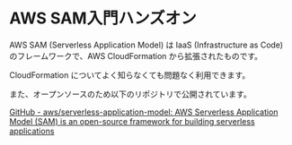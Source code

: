 # AWS SAM入門ハンズオン

AWS SAM (Serverless Application Model) は IaaS (Infrastructure as Code) のフレームワークで、AWS CloudFormation から拡張されたものです。

CloudFormation についてよく知らなくても問題なく利用できます。

また、オープンソースのため以下のリポジトリで公開されています。

[GitHub - aws/serverless-application-model: AWS Serverless Application Model (SAM) is an open-source framework for building serverless applications](https://github.com/aws/serverless-application-model)
